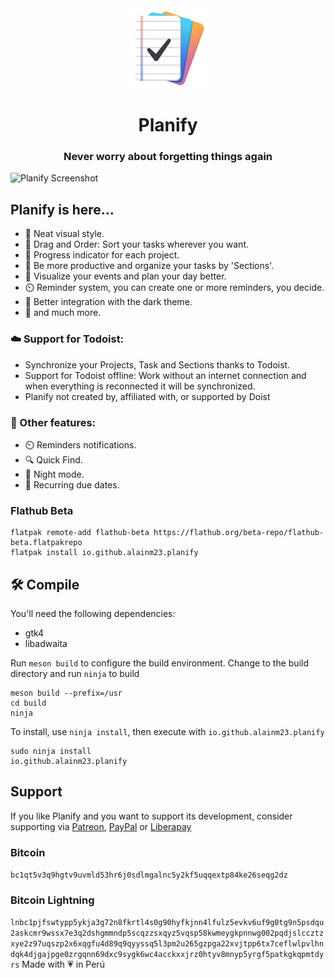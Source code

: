 <div align="center">
  <span align="center"> <img width="128" height="128" class="center" src="data/icons/hicolor/scalable/apps/io.github.alainm23.planify.svg" alt="Planify Icon"></span>
  <h1 align="center">Planify</h1>
  <h3 align="center">Never worry about forgetting things again</h3>
</div>

![Planify Screenshot](https://raw.githubusercontent.com/alainm23/planner/master/data/resources/screenshot/screenshot-01.png)

## Planify is here...

- 🚀️ Neat visual style.
- 🤚️ Drag and Order: Sort your tasks wherever you want.
- 💯️ Progress indicator for each project.
- 💪️ Be more productive and organize your tasks by 'Sections'.
- 📅️ Visualize your events and plan your day better.
- ⏲️ Reminder system, you can create one or more reminders, you decide.
- 🌙️ Better integration with the dark theme.
- 🎉️ and much more.

### ☁️ Support for Todoist:

- Synchronize your Projects, Task and Sections thanks to Todoist.
- Support for Todoist offline: Work without an internet connection and when everything is reconnected it will be synchronized.
- Planify not created by, affiliated with, or supported by Doist

### 💎️ Other features:

- ⏲️ Reminders notifications.
- 🔍️ Quick Find.
- 🌙️ Night mode.
- 🔁️ Recurring due dates.

### Flathub Beta
```
flatpak remote-add flathub-beta https://flathub.org/beta-repo/flathub-beta.flatpakrepo
flatpak install io.github.alainm23.planify
```

## 🛠 Compile

You'll need the following dependencies:

* gtk4
* libadwaita

Run `meson build` to configure the build environment. Change to the build directory and run `ninja` to build

    meson build --prefix=/usr
    cd build
    ninja

To install, use `ninja install`, then execute with `io.github.alainm23.planify`

    sudo ninja install
    io.github.alainm23.planify

## Support
If you like Planify and you want to support its development, consider supporting via [Patreon](https://www.patreon.com/alainm23), [PayPal](https://www.paypal.me/alainm23) or [Liberapay](https://liberapay.com/Alain)

### Bitcoin
`
bc1qt5v3q9hgtv9uvmld53hr6j0sdlmgalnc5y2kf5uqqextp84ke26seqg2dz
`
### Bitcoin Lightning 
`
lnbc1pjfswtypp5ykja3g72n8fkrtl4s0g90hyfkjnn4lfulz5evkv6uf9g0tg9n5psdqu2askcmr9wssx7e3q2dshgmmndp5scqzzsxqyz5vqsp58kwmeygkpnnwg002pqdjslccztzxye2z97uqszp2x6xqgfu4d89q9qyyssq5l3pm2u265gzpga22xvjtpp6tx7ceflwlpvlhndqk4djgajpge0zrgqnn69dxc9sygk6wc4acckxxjrz0htyv8mnyp5yrgf5patkgkqpmtdyrs
`
Made with 💗 in Perú
